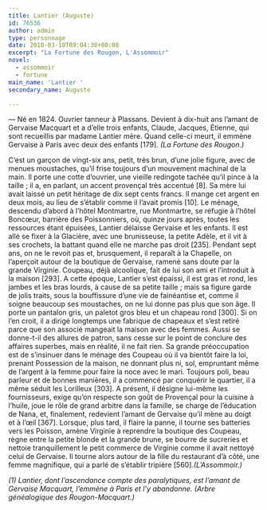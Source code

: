 ```yaml
---
title: Lantier (Auguste)
id: 76536
author: admin
type: personnage
date: 2010-03-10T09:04:30+00:00
excerpt: "La Fortune des Rougon, L'Assommoir"
novel:
  - assommoir
  - fortune
main_name: 'Lantier '
secondary_name: Auguste

---
```

— Né en 1824. Ouvrier tanneur à Plassans. Devient à dix-huit ans l&rsquo;amant de Gervaise Macquart et a d&rsquo;elle trois enfants, Claude, Jacques, Étienne, qui sont recueillis par madame Lantier mère. Quand celle-ci meurt, il emmène Gervaise à Paris avec deux des enfants [179]. _(La Fortune des Rougon.)_

C&rsquo;est un garçon de vingt-six ans, petit, très brun, d&rsquo;une jolie figure, avec de menues moustaches, qu&rsquo;il frise toujours d&rsquo;un mouvement machinal de la main. Il porte une cotte d&rsquo;ouvrier, une vieille redingote tachée qu&rsquo;il pince à la taille ; il a, en parlant, un accent provençal très accentué [8]. Sa mère lui avait laissé un petit héritage de dix sept cents francs. Il mange cet argent en deux mois, au lieu de s&rsquo;établir comme il l&rsquo;avait promis [10]. Le ménage, descendu d&rsquo;abord à l&rsquo;hôtel Montmartre, rue Montmartre, se réfugie à l&rsquo;hôtel Boncœur, barrière des Poissonniers, où, quinze jours après, toutes les ressources étant épuisées, Lantier délaisse Gervaise et les enfants. Il est allé se fixer à la Glacière, avec une brunisseuse, la petite Adèle, et il vit à ses crochets, la battant quand elle ne marche pas droit [235]. Pendant sept ans, on ne le revoit pas et, brusquement, il reparaît à la Chapelle, on l&rsquo;aperçoit autour de la boutique de Gervaise, ramené sans doute par la grande Virginie. Coupeau, déjà alcoolique, fait de lui son ami et l&rsquo;introduit à la maison [293]. A cette époque, Lantier s&rsquo;est épaissi, il est gras et rond, les jambes et les bras lourds, à cause de sa petite taille ; mais sa figure garde de jolis traits, sous la bouffissure d&rsquo;une vie de fainéantise et, comme il soigne beaucoup ses moustaches, on ne lui donne pas plus que son âge. Il porte un pantalon gris, un paletot gros bleu et un chapeau rond [300]. Si on l&rsquo;en croit, il a dirigé longtemps une fabrique de chapeaux et s&rsquo;est retiré parce que son associé mangeait la maison avec des femmes. Aussi se donne-t-il des allures de patron, sans cesse sur le point de conclure des affaires superbes, mais en réalité, il ne fait rien. Sa grande préoccupation est de s&rsquo;insinuer dans le ménage des Coupeau où il va bientôt faire la loi, prenant Possession de la maison, ne donnant plus ni, sol, empruntant même de l&rsquo;argent à la femme pour faire la noce avec le mari. Toujours poli, beau parleur et de bonnes manières, il a commencé par conquérir le quartier, il a même séduit les Lorilleux [303]. A présent, il désigne lui-même les fournisseurs, exige qu&rsquo;on respecte son goût de Provençal pour la cuisine à l&rsquo;huile, joue le rôle de grand arbitre dans la famille, se charge de l&rsquo;éducation de Nana, et, finalement, redevient l&rsquo;amant de Gervaise qu&rsquo;il mène au doigt et à l&rsquo;œil [367]. Lorsque, plus tard, il flaire la panne, il tourne ses batteries vers les Poisson, amène Virginie à reprendre la boutique des Coupeau, règne entre la petite blonde et la grande brune, se bourre de sucreries et nettoie tranquillement le petit commerce de Virginie comme il avait nettoyé celui de Gervaise. Il tourne alors autour de la fille du restaurant d&rsquo;à côté, une femme magnifique, qui a parlé de s&rsquo;établir tripière [560]._(L&rsquo;Assommoir.)_

_(1) Lantier, dont l&rsquo;ascendance compte des paralytiques, est l&rsquo;amant de Gervaise Macquart, l&rsquo;emmène à Paris et l&rsquo;y abandonne. (Arbre généalogique des Rougon-Macquart.)_
